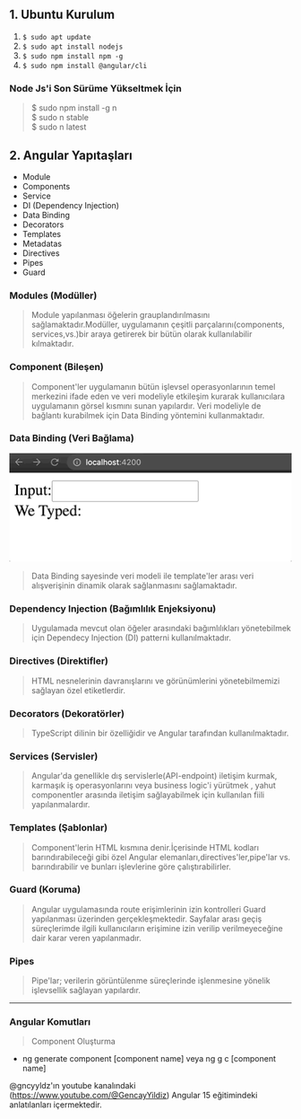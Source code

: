 ## 1. Ubuntu Kurulum
1. ``` $ sudo apt update ```
2. ``` $ sudo apt install nodejs ```
3. ``` $ sudo npm install npm -g ```
4. ``` $ sudo npm install @angular/cli ```

 ###  Node Js'i Son Sürüme Yükseltmek İçin <br>
 > $ sudo npm install -g n <br>
 > $ sudo n stable <br>
 > $ sudo n latest  <br> 

## 2. Angular Yapıtaşları

* Module
* Components
* Service
* DI (Dependency Injection)
* Data Binding
* Decorators
* Templates
* Metadatas
* Directives
* Pipes
* Guard

### Modules (Modüller)
> Module yapılanması öğelerin grauplandırılmasını sağlamaktadır.Modüller, uygulamanın çeşitli parçalarını(components, services,vs.)bir araya getirerek bir bütün olarak kullanılabilir kılmaktadır.

### Component (Bileşen)
> Component'ler uygulamanın bütün işlevsel operasyonlarının temel merkezini ifade eden ve veri modeliyle etkileşim kurarak kullanıcılara uygulamanın görsel kısmını sunan yapılardır. 
> Veri modeliyle de bağlantı kurabilmek için Data Binding yöntemini kullanmaktadır. 

### Data Binding (Veri Bağlama)
![medium.com/codex/data-binding-in-angular-ecb206deb7d0](https://github.com/ebubekirdgn/Angular-15/blob/main/images/databinding.gif)

> Data Binding sayesinde veri modeli ile template'ler arası veri alışverişinin dinamik olarak sağlanmasını sağlamaktadır.

### Dependency Injection (Bağımlılık Enjeksiyonu)
>  Uygulamada mevcut olan öğeler arasındaki bağımlılıkları yönetebilmek için Dependecy Injection (DI) patterni kullanılmaktadır.

### Directives (Direktifler)
>  HTML nesnelerinin davranışlarını ve görünümlerini yönetebilmemizi sağlayan özel etiketlerdir.

### Decorators (Dekoratörler)
>  TypeScript dilinin bir özelliğidir ve Angular tarafından kullanılmaktadır.

### Services (Servisler)
>  Angular'da genellikle dış servislerle(API-endpoint) iletişim kurmak, karmaşık iş operasyonlarını veya business logic'i yürütmek , yahut componentler arasında iletişim sağlayabilmek için kullanılan fiili yapılanmalardır.


### Templates (Şablonlar)
>  Component'lerin HTML kısmına denir.İçerisinde HTML kodları barındırabileceği gibi özel Angular elemanları,directives'ler,pipe'lar vs. barındırabilir ve bunları işlevlerine göre çalıştırabilirler.

### Guard (Koruma)
>  Angular uygulamasında route erişimlerinin izin kontrolleri Guard yapılanması üzerinden gerçekleşmektedir.
>  Sayfalar arası geçiş süreçlerimde ilgili kullanıcıların erişimine izin verilip verilmeyeceğine dair karar veren yapılanmadır.
  
### Pipes
>  Pipe'lar; verilerin görüntülenme süreçlerinde işlenmesine yönelik işlevsellik sağlayan yapılardır.

<hr>

### Angular Komutları

> Component Oluşturma 
* ng generate component [component name] veya ng g c [component name]


















@gncyyldz'ın youtube kanalındaki (https://www.youtube.com/@GencayYildiz) Angular 15 eğitimindeki anlatılanları içermektedir.
